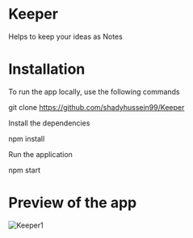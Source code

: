 # Keeper
Helps to keep your ideas as Notes

# Installation
To run the app locally, use the following commands

git clone https://github.com/shadyhussein99/Keeper

Install the dependencies

npm install

Run the application

npm start

# Preview of the app
![Keeper1](https://user-images.githubusercontent.com/123125924/226066688-d2821acc-aa39-40f1-9413-ba44b7079f75.PNG)
